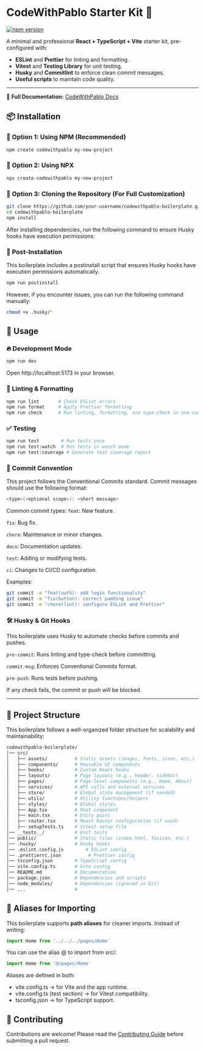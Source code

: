 # CodeWithPablo Starter Kit 🚀

[![npm version](https://img.shields.io/npm/v/create-codewithpablo.svg)](https://www.npmjs.com/package/create-codewithpablo)

A minimal and professional **React + TypeScript + Vite** starter kit, pre-configured with:

- **ESLint** and **Prettier** for linting and formatting.
- **Vitest** and **Testing Library** for unit testing.
- **Husky** and **Commitlint** to enforce clean commit messages.
- **Useful scripts** to maintain code quality.

---

📖 **Full Documentation:** [CodeWithPablo Docs](https://PabloFuentesSanz.github.io/codewithpablo-docs/)

## 📦 Installation

### 🚀 Option 1: Using NPM (Recommended)

```sh
npm create codewithpablo my-new-project
```

### 🔹 Option 2: Using NPX

```sh
npx create-codewithpablo my-new-project
```

### 🔹 Option 3: Cloning the Repository (For Full Customization)

```sh
git clone https://github.com/your-username/codewithpablo-boilerplate.git
cd codewithpablo-boilerplate
npm install
```

After installing dependencies, run the following command to ensure Husky hooks have execution permissions:

### 🔧 Post-Installation

This boilerplate includes a postinstall script that ensures Husky hooks have execution permissions automatically.

```sh
npm run postinstall
```

However, if you encounter issues, you can run the following command manually:

```sh
chmod +x .husky/*
```

## 🚀 Usage

### 🔥 Development Mode

```sh
npm run dev
```

Open http://localhost:5173 in your browser.

### 🔧 Linting & Formatting

```sh
npm run lint       # Check ESLint errors
npm run format     # Apply Prettier formatting
npm run check      # Run linting, formatting, and type-check in one command
```

### ✅ Testing

```sh
npm run test        # Run tests once
npm run test:watch  # Run tests in watch mode
npm run test:coverage # Generate test coverage report
```

### 🔄 Commit Convention

This project follows the Conventional Commits standard.
Commit messages should use the following format:

```sh
<type>(<optional scope>): <short message>
```

Common commit types:
`feat`: New feature.

`fix`: Bug fix.

`chore`: Maintenance or minor changes.

`docs`: Documentation updates.

`test`: Adding or modifying tests.

`ci`: Changes to CI/CD configuration.

Examples:

```sh
git commit -m "feat(auth): add login functionality"
git commit -m "fix(button): correct padding issue"
git commit -m "chore(lint): configure ESLint and Prettier"
```

### 🛠 Husky & Git Hooks

This boilerplate uses Husky to automate checks before commits and pushes.

`pre-commit`: Runs linting and type-check before committing.

`commit-msg`: Enforces Conventional Commits format.

`pre-push`: Runs tests before pushing.

If any check fails, the commit or push will be blocked.

---

## 📂 Project Structure

This boilerplate follows a well-organized folder structure for scalability and maintainability:

```sh
codewithpablo-boilerplate/
│── src/
│   ├── assets/          # Static assets (images, fonts, icons, etc.)
│   ├── components/      # Reusable UI components
│   ├── hooks/           # Custom React hooks
│   ├── layouts/         # Page layouts (e.g., header, sidebar)
│   ├── pages/           # Page-level components (e.g., Home, About)
│   ├── services/        # API calls and external services
│   ├── store/           # Global state management (if needed)
│   ├── utils/           # Utility functions/helpers
│   ├── styles/          # Global styles
│   ├── App.tsx          # Root component
│   ├── main.tsx         # Entry point
│   ├── router.tsx       # React Router configuration (if used)
│   ├── setupTests.ts    # Vitest setup file
│── __tests__/           # Unit tests
│── public/              # Static files (index.html, favicon, etc.)
│── .husky/              # Husky hooks
│── .eslint.config.js        # ESLint config
│── .prettierrc.json          # Prettier config
│── tsconfig.json        # TypeScript config
│── vite.config.ts       # Vite config
│── README.md            # Documentation
│── package.json         # Dependencies and scripts
│── node_modules/        # Dependencies (ignored in Git)
│── ...                  #
```

## 🔗 Aliases for Importing

This boilerplate supports **path aliases** for cleaner imports. Instead of writing:

```ts
import Home from '../../../pages/Home'
```

You can use the alias @ to import from src/:

```ts
import Home from '@/pages/Home'
```

Aliases are defined in both:

- vite.config.ts → for Vite and the app runtime.
- vite.config.ts (test section) → for Vitest compatibility.
- tsconfig.json → for TypeScript support.

## 🤝 Contributing

Contributions are welcome! Please read the [Contributing Guide](CONTRIBUTING.md) before submitting a pull request.
